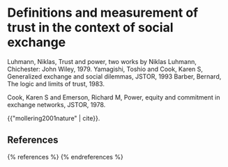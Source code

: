 Definitions and measurement of trust in the context of social exchange
======================================================================

Luhmann, Niklas, Trust and power, two works by Niklas Luhmann, Chichester: John Wiley, 1979. Yamagishi, Toshio and Cook, Karen S, Generalized exchange and social dilemmas, JSTOR, 1993 Barber, Bernard, The logic and limits of trust, 1983.

Cook, Karen S and Emerson, Richard M, Power, equity and commitment in exchange networks, JSTOR, 1978.

{{"mollering2001nature" | cite}}.

References
----------

{% references %} {% endreferences %}
